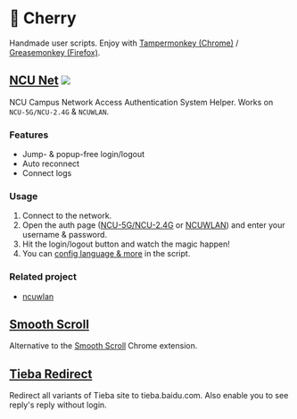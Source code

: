 # 🌸 Cherry

Handmade user scripts. Enjoy with [Tampermonkey (Chrome)](https://chrome.google.com/webstore/detail/tampermonkey/dhdgffkkebhmkfjojejmpbldmpobfkfo) / [Greasemonkey (Firefox)](https://addons.mozilla.org/firefox/addon/greasemonkey/).

## [NCU Net](../../raw/master/ncu-net.user.js) [![](https://img.shields.io/badge/User%20Script-blue.svg)](https://github.com/kidonng/ncu-net)

NCU Campus Network Access Authentication System Helper. Works on `NCU-5G/NCU-2.4G` & `NCUWLAN`.

### Features

- Jump- & popup-free login/logout
- Auto reconnect
- Connect logs

### Usage

1. Connect to the network.
2. Open the auth page ([NCU-5G/NCU-2.4G](http://222.204.3.154/) or [NCUWLAN](http://aaa.ncu.edu.cn/)) and enter your username & password.
3. Hit the login/logout button and watch the magic happen!
4. You can [config language & more](ncu-net.user.js#L12-L24) in the script.

### Related project

- [ncuwlan](https://github.com/maoyuqing/ncuwlan)

## [Smooth Scroll](../../raw/master/smoothscroll.user.js)

Alternative to the [Smooth Scroll](https://chrome.google.com/webstore/detail/smoothscroll/nbokbjkabcmbfdlbddjidfmibcpneigj) Chrome extension.

## [Tieba Redirect](../../raw/master/tieba-redirect.user.js)

Redirect all variants of Tieba site to tieba.baidu.com. Also enable you to see reply's reply without login.

